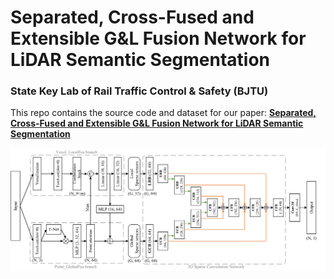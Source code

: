 # Separated, Cross-Fused and Extensible G&L Fusion Network for LiDAR Semantic Segmentation
### State Key Lab of Rail Traffic Control & Safety (BJTU)
This repo contains the source code and dataset for our paper:
[**Separated, Cross-Fused and Extensible G&L Fusion Network for LiDAR Semantic Segmentation**](https://github.com/mapping520/SAMe3d/)

![SAMe3d](/Figs/Backbone_work.png)
